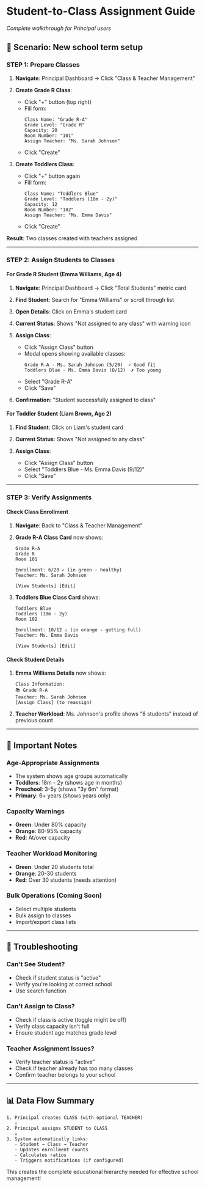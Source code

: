 # Student-to-Class Assignment Guide
*Complete walkthrough for Principal users*

## 🎯 Scenario: New school term setup

### **STEP 1: Prepare Classes**

1. **Navigate**: Principal Dashboard → Click "Class & Teacher Management"

2. **Create Grade R Class**:
   - Click "+" button (top right)
   - Fill form:
     ```
     Class Name: "Grade R-A"
     Grade Level: "Grade R" 
     Capacity: 20
     Room Number: "101"
     Assign Teacher: "Ms. Sarah Johnson"
     ```
   - Click "Create"

3. **Create Toddlers Class**:
   - Click "+" button again
   - Fill form:
     ```
     Class Name: "Toddlers Blue"
     Grade Level: "Toddlers (18m - 2y)"
     Capacity: 12
     Room Number: "102" 
     Assign Teacher: "Ms. Emma Davis"
     ```
   - Click "Create"

**Result**: Two classes created with teachers assigned

---

### **STEP 2: Assign Students to Classes**

#### **For Grade R Student (Emma Williams, Age 4)**

1. **Navigate**: Principal Dashboard → Click "Total Students" metric card

2. **Find Student**: Search for "Emma Williams" or scroll through list

3. **Open Details**: Click on Emma's student card

4. **Current Status**: Shows "Not assigned to any class" with warning icon

5. **Assign Class**: 
   - Click "Assign Class" button
   - Modal opens showing available classes:
     ```
     Grade R-A - Ms. Sarah Johnson (5/20)  ✓ Good fit
     Toddlers Blue - Ms. Emma Davis (8/12)  ✗ Too young
     ```
   - Select "Grade R-A"
   - Click "Save"

6. **Confirmation**: "Student successfully assigned to class"

#### **For Toddler Student (Liam Brown, Age 2)**

1. **Find Student**: Click on Liam's student card

2. **Current Status**: Shows "Not assigned to any class"

3. **Assign Class**:
   - Click "Assign Class" button
   - Select "Toddlers Blue - Ms. Emma Davis (9/12)"
   - Click "Save"

---

### **STEP 3: Verify Assignments**

#### **Check Class Enrollment**

1. **Navigate**: Back to "Class & Teacher Management"

2. **Grade R-A Class Card** now shows:
   ```
   Grade R-A
   Grade R
   Room 101
   
   Enrollment: 6/20 ✓ (in green - healthy)
   Teacher: Ms. Sarah Johnson
   
   [View Students] [Edit]
   ```

3. **Toddlers Blue Class Card** shows:
   ```
   Toddlers Blue  
   Toddlers (18m - 2y)
   Room 102
   
   Enrollment: 10/12 ⚠️ (in orange - getting full)  
   Teacher: Ms. Emma Davis
   
   [View Students] [Edit]
   ```

#### **Check Student Details**

1. **Emma Williams Details** now shows:
   ```
   Class Information:
   📚 Grade R-A
   Teacher: Ms. Sarah Johnson
   [Assign Class] (to reassign)
   ```

2. **Teacher Workload**: Ms. Johnson's profile shows "6 students" instead of previous count

---

## 🚨 **Important Notes**

### **Age-Appropriate Assignments**
- The system shows age groups automatically
- **Toddlers**: 18m - 2y (shows age in months)
- **Preschool**: 3-5y (shows "3y 6m" format)
- **Primary**: 6+ years (shows years only)

### **Capacity Warnings**
- **Green**: Under 80% capacity
- **Orange**: 80-95% capacity  
- **Red**: At/over capacity

### **Teacher Workload Monitoring**
- **Green**: Under 20 students total
- **Orange**: 20-30 students
- **Red**: Over 30 students (needs attention)

### **Bulk Operations** (Coming Soon)
- Select multiple students
- Bulk assign to classes
- Import/export class lists

---

## 🔧 **Troubleshooting**

### **Can't See Student?**
- Check if student status is "active"
- Verify you're looking at correct school
- Use search function

### **Can't Assign to Class?**
- Check if class is active (toggle might be off)
- Verify class capacity isn't full
- Ensure student age matches grade level

### **Teacher Assignment Issues?**
- Verify teacher status is "active" 
- Check if teacher already has too many classes
- Confirm teacher belongs to your school

---

## 📊 **Data Flow Summary**

```
1. Principal creates CLASS (with optional TEACHER)
   ↓
2. Principal assigns STUDENT to CLASS  
   ↓
3. System automatically links:
   - Student → Class → Teacher
   - Updates enrollment counts
   - Calculates ratios
   - Triggers notifications (if configured)
```

This creates the complete educational hierarchy needed for effective school management!